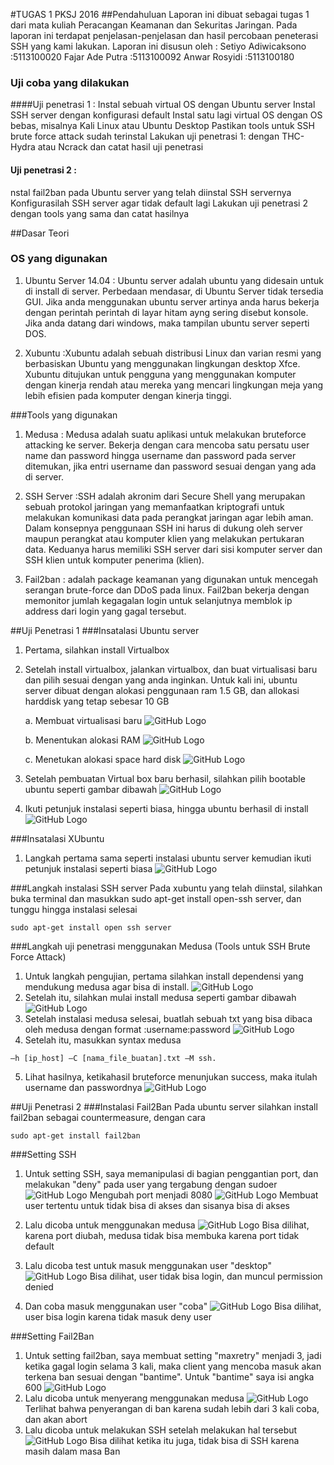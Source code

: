 
#TUGAS 1 PKSJ 2016
##Pendahuluan
Laporan ini dibuat sebagai tugas 1 dari mata kuliah Peracangan Keamanan dan Sekuritas Jaringan. Pada laporan ini terdapat penjelasan-penjelasan dan hasil percobaan peneterasi SSH yang kami lakukan. 
Laporan ini disusun oleh :
Setiyo Adiwicaksono	:5113100020
Fajar Ade Putra			:5113100092
Anwar Rosyidi			:5113100180

### Uji coba yang dilakukan
####Uji penetrasi 1 :
Instal sebuah virtual OS dengan Ubuntu server
Instal SSH server dengan konfigurasi default
Instal satu lagi virtual OS dengan OS bebas, misalnya Kali Linux atau Ubuntu Desktop
Pastikan tools untuk SSH brute force attack sudah terinstal
Lakukan uji penetrasi 1: dengan THC-Hydra atau Ncrack dan catat hasil uji penetrasi

#### Uji penetrasi 2 :
nstal fail2ban pada Ubuntu server yang telah diinstal SSH servernya
Konfigurasilah SSH server agar tidak default lagi
Lakukan uji penetrasi 2 dengan tools yang sama dan catat hasilnya


##Dasar Teori
### OS yang digunakan
1. Ubuntu Server 14.04 : Ubuntu server adalah ubuntu yang didesain untuk di install di server. Perbedaan mendasar, di Ubuntu Server tidak tersedia GUI. Jika anda menggunakan ubuntu server artinya anda harus bekerja dengan perintah perintah di layar hitam ayng sering disebut konsole. Jika anda datang dari windows, maka tampilan ubuntu server seperti DOS.

2. Xubuntu :Xubuntu adalah sebuah distribusi Linux dan varian resmi yang berbasiskan Ubuntu yang menggunakan lingkungan desktop Xfce. Xubuntu ditujukan untuk pengguna yang menggunakan komputer dengan kinerja rendah atau mereka yang mencari lingkungan meja yang lebih efisien pada komputer dengan kinerja tinggi.


###Tools yang digunakan
1. Medusa : Medusa adalah suatu aplikasi untuk melakukan bruteforce attacking ke server. Bekerja dengan cara mencoba satu persatu user name dan password hingga username dan password pada server ditemukan, jika entri username dan password sesuai dengan yang ada di server.

2. SSH Server :SSH adalah akronim dari Secure Shell yang merupakan sebuah protokol jaringan yang memanfaatkan kriptografi untuk melakukan komunikasi data pada perangkat jaringan agar lebih aman. Dalam konsepnya penggunaan SSH ini harus di dukung oleh server maupun perangkat atau komputer klien yang melakukan pertukaran data. Keduanya harus memiliki SSH server dari sisi komputer server dan SSH klien untuk komputer penerima (klien).

3. Fail2ban : adalah package keamanan yang digunakan untuk mencegah serangan brute-force dan DDoS pada linux. Fail2ban bekerja dengan memonitor jumlah kegagalan login untuk selanjutnya memblok ip address dari login yang gagal tersebut.

##Uji Penetrasi 1 
###Insatalasi Ubuntu server 
1. Pertama, silahkan install Virtualbox

2. Setelah install virtualbox, jalankan virtualbox, dan buat virtualisasi baru dan pilih sesuai dengan yang anda inginkan. Untuk kali ini, ubuntu server dibuat dengan alokasi penggunaan ram 1.5 GB, dan allokasi harddisk yang tetap sebesar 10 GB

	a. Membuat virtualisasi baru
	![GitHub Logo](PKSJ/US1.JPG)
    
	b. Menentukan alokasi RAM
    ![GitHub Logo](PKSJ/US3.JPG)
    
	c. Menetukan alokasi space hard disk
    ![GitHub Logo](PKSJ/US7.JPG)
    
3. Setelah pembuatan Virtual box baru berhasil, silahkan pilih bootable ubuntu seperti gambar dibawah
	![GitHub Logo](PKSJ/US8.JPG)

4. Ikuti petunjuk instalasi seperti biasa, hingga ubuntu berhasil di install  	![GitHub Logo](PKSJ/US9.JPG)

###Insatalasi XUbuntu
1. Langkah pertama sama seperti instalasi ubuntu server kemudian ikuti petunjuk instalasi seperti biasa
 	![GitHub Logo](PKSJ/XUBUNTU.JPG)

###Langkah instalasi SSH server
Pada xubuntu yang telah diinstal, silahkan buka terminal dan masukkan sudo apt-get install open-ssh server, dan tunggu hingga instalasi selesai
```
sudo apt-get install open ssh server
```
###Langkah uji penetrasi menggunakan Medusa (Tools untuk SSH Brute Force Attack)
1. Untuk langkah pengujian, pertama silahkan install dependensi yang mendukung medusa agar bisa di install.
	![GitHub Logo](PKSJ/P1G2.JPG)
2.	Setelah itu, silahkan mulai install medusa seperti gambar dibawah
	![GitHub Logo](PKSJ/P1G1.JPG)
3.	Setelah instalasi medusa selesai, buatlah sebuah txt yang bisa dibaca oleh medusa dengan format :username:password
	![GitHub Logo](PKSJ/P1G3.JPG)
4.	Setelah itu, masukkan syntax medusa
```
–h [ip_host] –C [nama_file_buatan].txt –M ssh.
```
5. Lihat hasilnya, ketikahasil bruteforce menunjukan success, maka itulah username dan passwordnya
	![GitHub Logo](PKSJ/P1G4.JPG)
    
##Uji Penetrasi 2
###Instalasi Fail2Ban
Pada ubuntu server silahkan install fail2ban sebagai countermeasure, dengan cara
```
sudo apt-get install fail2ban
```

###Setting SSH
1. Untuk setting SSH, saya memanipulasi di bagian penggantian port, dan melakukan "deny" pada user yang tergabung dengan sudoer
	![GitHub Logo](PKSJ/CobaSSH1.JPG)
    Mengubah port menjadi 8080
    ![GitHub Logo](PKSJ/CobaSSH3.JPG)
    Membuat user tertentu untuk tidak bisa di akses dan sisanya bisa di akses
2. Lalu dicoba untuk menggunakan medusa
	![GitHub Logo](PKSJ/CobaSSH2.JPG)
    Bisa dilihat, karena port diubah, medusa tidak bisa membuka karena port tidak default
    
3. Lalu dicoba test untuk masuk menggunakan user "desktop"
	![GitHub Logo](PKSJ/CobaSSH4.JPG)
    Bisa dilihat, user tidak bisa login, dan muncul permission denied
4. Dan coba masuk menggunakan user "coba"
	![GitHub Logo](PKSJ/CobaSSH5.JPG)
    Bisa dilihat, user bisa login karena tidak masuk deny user
    
###Setting Fail2Ban
1. Untuk setting fail2ban, saya membuat setting "maxretry" menjadi 3, jadi ketika gagal login selama 3 kali, maka client yang mencoba masuk akan terkena ban sesuai dengan "bantime". Untuk "bantime" saya isi angka 600
	![GitHub Logo](PKSJ/CobaFail1.JPG)
2. Lalu dicoba untuk menyerang menggunakan medusa
	![GitHub Logo](PKSJ/CobaFail2.JPG)
    Terlihat bahwa penyerangan di ban karena sudah lebih dari 3 kali coba, dan akan abort
3. Lalu dicoba untuk melakukan SSH setelah melakukan hal tersebut
	![GitHub Logo](PKSJ/CobaFail3.JPG)
    Bisa dilihat ketika itu juga, tidak bisa di SSH karena masih dalam masa Ban